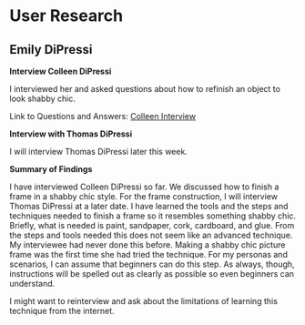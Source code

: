 # User Research 

## Emily DiPressi 

**Interview Colleen DiPressi**

I interviewed her and asked questions about how to refinish an object to look shabby chic. 

Link to Questions and Answers: [Colleen Interview](https://docs.google.com/document/d/1Y75jBxtU4DGu1mj5DpIeUTsT-O_smlXpNZ5gwcKRqCE/edit?usp=sharing) 

**Interview with Thomas DiPressi** 

I will interview Thomas DiPressi later this week. 

**Summary of Findings**

I have interviewed Colleen DiPressi so far. We discussed how to finish a frame in a shabby chic style. For the frame construction, I will interview Thomas DiPressi at a later date. I have learned the tools and the steps and techniques needed to finish a frame so it resembles something shabby chic. Briefly, what is needed is paint, sandpaper, cork, cardboard, and glue. From the steps and tools needed this does not seem like an advanced technique. My interviewee had never done this before. Making a shabby chic picture frame was the first time she had tried the technique. For my personas and scenarios, I can assume that beginners can do this step. As always, though, instructions will be spelled out as clearly as possible so even beginners can understand. 

I might want to reinterview and ask about the limitations of learning this technique from the internet. 
